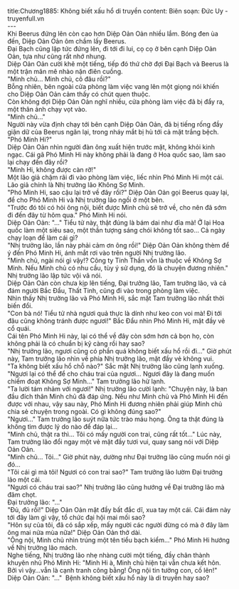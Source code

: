 title:Chương1885: Không biết xấu hổ di truyền
content:
Biên soạn: Đức Uy - truyenfull.vn<br>---<br>Khi Beerus đứng lên còn cao hơn Diệp Oản Oản nhiều lắm. Bóng đen ùa đến, Diệp Oản Oản ôm chầm lấy Beerus.<br>Đại Bạch cũng lập tức đứng lên, đi tới đi lui, cọ cọ ở bên cạnh Diệp Oản Oản, tựa như cũng rất nhớ nhung.<br>Diệp Oản Oản cười khẽ một tiếng, tiếp đó thứ chờ đợi Đại Bạch và Beerus là một trận mân mê nhào nặn điên cuồng.<br>"Minh chủ... Minh chủ, cô đâu rồi?"<br>Bỗng nhiên, bên ngoài cửa phòng làm việc vang lên một giọng nói khiến cho Diệp Oản Oản cảm thấy có chút quen thuộc.<br>Còn không đợi Diệp Oản Oản nghĩ nhiều, cửa phòng làm việc đã bị đẩy ra, một thân ảnh chạy vọt vào.<br>"Minh chủ..."<br>Người này vừa định chạy tới bên cạnh Diệp Oản Oản, đã bị tiếng rống đầy giận dữ của Beerus ngăn lại, trong nháy mắt bị hù tới cả mặt trắng bệch.<br>"Phó Minh Hi?"<br>Diệp Oản Oản nhìn người đàn ông xuất hiện trước mặt, không khỏi kinh ngạc. Cái gã Phó Minh Hi này không phải là đang ở Hoa quốc sao, làm sao lại chạy đến đây rồi?<br>"Minh Hi, không được càn rỡ!"<br>Một lão giả chậm rãi đi vào phòng làm việc, liếc nhìn Phó Minh Hi một cái.<br>Lão giả chính là Nhị trưởng lão Không Sợ Minh.<br>"Phó Minh Hi, sao cậu lại trở về đây rồi?" Diệp Oản Oản gọi Beerus quay lại, để cho Phó Minh Hi và Nhị trưởng lão ngồi ở một bên.<br>"Trước đó tôi có hỏi ông nội, biết được Minh chủ sẽ trở về, cho nên đã sớm đi đến đây từ hôm qua." Phó Minh Hi nói.<br>Diệp Oản Oản: "..." Tiểu tử này, thật đúng là bám dai như đỉa mà! Ở lại Hoa quốc làm một siêu sao, một thần tượng sáng chói không tốt sao... Cả ngày chạy loạn để làm cái gì?<br>"Nhị trưởng lão, lần này phải cảm ơn ông rồi!" Diệp Oản Oản không thèm để ý đến Phó Minh Hi, ánh mắt rơi vào trên người Nhị trưởng lão.<br>"Minh chủ, ngài nói gì vậy!? Công ty Tinh Thần vốn là thuộc về Không Sợ Minh. Nếu Minh chủ có nhu cầu, tùy ý sử dụng, đó là chuyện đương nhiên." Nhị trưởng lão lập tức vội vã nói.<br>Diệp Oản Oản còn chưa kịp lên tiếng, Đại trưởng lão, Tam trưởng lão, và cả đám người Bắc Đẩu, Thất Tinh, cũng đi vào trong phòng làm việc.<br>Nhìn thấy Nhị trưởng lão và Phó Minh Hi, sắc mặt Tam trưởng lão nhất thời biến đổi.<br>"Con bà nó! Tiểu tử nhà ngươi quả thực là dính như keo con voi mà! Đi tới đâu cũng không tránh được ngươi!" Bắc Đẩu nhìn Phó Minh Hi, mặt đầy vẻ cổ quái.<br>Cái tên Phó Minh Hi này, lại có thể về đây còn sớm hơn cả bọn họ, còn không phải là có chuẩn bị kỹ càng rồi hay sao?<br>"Nhị trưởng lão, ngươi cũng có phần quá không biết xấu hổ rồi đi..." Giờ phút này, Tam trưởng lão nhìn về phía Nhị trưởng lão, mặt đầy vẻ không vui.<br>"Ta không biết xấu hổ chỗ nào?" Sắc mặt Nhị trưởng lão cũng lạnh xuống.<br>"Ngươi lại có thể để cho cháu trai của ngươi... Ngươi đây là đang muốn chiếm đoạt Không Sợ Minh..." Tam trưởng lão hừ lạnh.<br>"Ta lười tám nhảm với ngươi!" Nhị trưởng lão cười lạnh: "Chuyện này, là ban đầu đích thân Minh chủ đã đáp ứng. Nếu như Minh chủ và Phó Minh Hi đến được với nhau, vậy sau này, Phó Minh Hi đương nhiên phải giúp Minh chủ chia sẻ chuyện trong ngoài. Có gì không đúng sao?"<br>"Ngươi..." Tam trưởng lão suýt nữa tức trào máu họng. Ông ta thật đúng là không tìm được lý do nào để đáp lại…<br>"Minh chủ, thật ra thì... Tôi có mấy người con trai, cũng rất tốt..." Lúc này, Tam trưởng lão đổi ngay một vẻ mặt đầy tươi vui, quay sang nói với Diệp Oản Oản.<br>"Minh chủ... Tôi..." Giờ phút này, dường như Đại trưởng lão cũng muốn nói gì đó…<br>"Tôi cái gì mà tôi! Ngươi có con trai sao?" Tam trưởng lão lườm Đại trưởng lão một cái.<br>"Ngươi có cháu trai sao?" Nhị trưởng lão cũng hướng về Đại trưởng lão mà đâm chọt.<br>Đại trưởng lão: "..."<br>"Đủ, đủ rồi!" Diệp Oản Oản mặt đầy bất đắc dĩ, xua tay một cái. Cái đám này tới đây làm gì vậy, tổ chức đại hội mai mối sao?<br>"Hôn sự của tôi, đã có sắp xếp, mấy người các người đừng có mà ở đây làm ông mai nửa mùa nữa!" Diệp Oản Oản thở dài.<br>"Ông nội, Minh chủ nhìn trúng một tên tiểu bạch kiểm..." Phó Minh Hi hướng về Nhị trưởng lão mách.<br>Nghe tiếng, Nhị trưởng lão nhẹ nhàng cười một tiếng, đầy chân thành khuyên nhủ Phó Minh Hi: "Minh Hi à, Minh chủ hiện tại vẫn chưa kết hôn. Bởi vì vậy…vẫn là cạnh tranh công bằng! Ông nội tin tưởng con, cố lên!"<br>Diệp Oản Oản: "..."  Bệnh không biết xấu hổ này là di truyền hay sao?